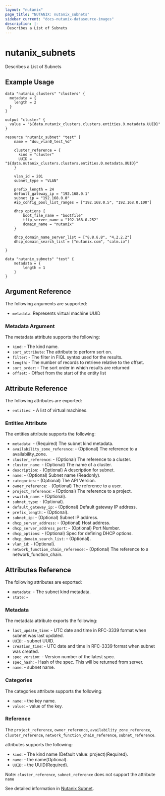 ```yaml
---
layout: "nutanix"
page_title: "NUTANIX: nutanix_subnets"
sidebar_current: "docs-nutanix-datasource-images"
description: |-
 Describes a List of Subnets
---
```


# nutanix_subnets

Describes a List of Subnets

## Example Usage

```hcl
data "nutanix_clusters" "clusters" {
  metadata = {
    length = 2
  }
}

output "cluster" {
  value = "${data.nutanix_clusters.clusters.entities.0.metadata.UUID}"
}

resource "nutanix_subnet" "test" {
    name = "dou_vlan0_test_%d"

    cluster_reference = {
      kind = "cluster"
      UUID = "${data.nutanix_clusters.clusters.entities.0.metadata.UUID}"
    }

    vlan_id = 201
    subnet_type = "VLAN"

    prefix_length = 24
    default_gateway_ip = "192.168.0.1"
    subnet_ip = "192.168.0.0"
    #ip_config_pool_list_ranges = ["192.168.0.5", "192.168.0.100"]

    dhcp_options {
        boot_file_name = "bootfile"
        tftp_server_name = "192.168.0.252"
        domain_name = "nutanix"
    }

    dhcp_domain_name_server_list = ["8.8.8.8", "4.2.2.2"]
    dhcp_domain_search_list = ["nutanix.com", "calm.io"]

}

data "nutanix_subnets" "test" {
    metadata = {
        length = 1
    }
}
```

## Argument Reference

The following arguments are supported:

* `metadata`: Represents virtual machine UUID

### Metadata Argument

The metadata attribute supports the following:

* `kind`: - The kind name.
* `sort_attribute`: The attribute to perform sort on.
* `filter`: - The filter in FIQL syntax used for the results.
* `length`: - The number of records to retrieve relative to the offset.
* `sort_order`: - The sort order in which results are returned
* `offset`: - Offset from the start of the entity list

## Attribute Reference

The following attributes are exported:

* `entities`: - A list of virtual machines.

### Entities Attribute

The entities attribute supports the following:

* `metadata`: - (Required) The subnet kind metadata.
* `availability_zone_reference`: - (Optional) The reference to a availability_zone.
* `cluster_reference`: - (Optional) The reference to a cluster.
* `cluster_name`: - (Optional) The name of a cluster.
* `description`: - (Optional) A description for subnet.
* `name`: - (Optional) Subnet name (Readonly).
* `categories`: - (Optional) The API Version.
* `owner_reference`: - (Optional) The reference to a user.
* `project_reference`: - (Optional) The reference to a project.
* `vswitch_name`: - (Optional).
* `subnet_type`: - (Optional).
* `default_gateway_ip`: - (Optional) Default gateway IP address.
* `prefix_length`: - (Optional).
* `subnet_ip`: - (Optional) Subnet IP address.
* `dhcp_server_address`: - (Optional) Host address.
* `dhcp_server_address_port`: - (Optional) Port Number.
* `dhcp_options`: - (Optional) Spec for defining DHCP options.
* `dhcp_domain_search_list`: - (Optional).
* `vlan_id`: - (Optional).
* `network_function_chain_reference`: - (Optional) The reference to a network_function_chain.

## Attributes Reference

The following attributes are exported:

* `metadata`: - The subnet kind metadata.
* `state`: -

### Metadata

The metadata attribute exports the following:

* `last_update_time`: - UTC date and time in RFC-3339 format when subnet was last updated.
* `UUID`: - subnet UUID.
* `creation_time`: - UTC date and time in RFC-3339 format when subnet was created.
* `spec_version`: - Version number of the latest spec.
* `spec_hash`: - Hash of the spec. This will be returned from server.
* `name`: - subnet name.

### Categories

The categories attribute supports the following:

* `name`: - the key name.
* `value`: - value of the key.

### Reference

The `project_reference`, `owner_reference`, `availability_zone_reference`, `cluster_reference`, `network_function_chain_reference`, `subnet_reference`.

attributes supports the following:

* `kind`: - The kind name (Default value: project)(Required).
* `name`: - the name(Optional).
* `UUID`: - the UUID(Required).

Note: `cluster_reference`, `subnet_reference` does not support the attribute `name`

See detailed information in [Nutanix Subnet](http://developer.nutanix.com/reference/prism_central/v3/#definitions-subnet_resources).